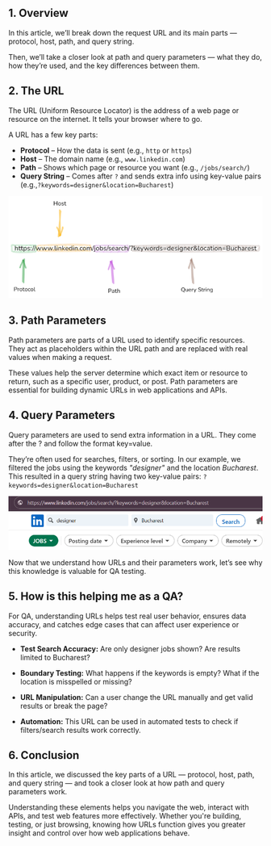

## 1. Overview

In this article, we’ll break down the request URL and its main parts — protocol, host, path, and query string.

Then, we’ll take a closer look at path and query parameters — what they do, how they’re used, and the key differences between them.

## 2. The URL

 The URL (Uniform Resource Locator) is the address of a web page or resource on the internet. It tells your browser where to go.

A URL has a few key parts:

- **Protocol** – How the data is sent (e.g., `http` or `https`)
- **Host** – The domain name (e.g., `www.linkedin.com`)
- **Path** – Shows which page or resource you want (e.g., `/jobs/search/`)
- **Query String** – Comes after `?` and sends extra info using key-value pairs (e.g.,`?keywords=designer&location=Bucharest`)

![http url img](./images/http_url.png)

## 3. Path Parameters

Path parameters are parts of a URL used to identify specific resources. They act as placeholders within the URL path and are replaced with real values when making a request.

 These values help the server determine which exact item or resource to return, such as a specific user, product, or post. Path parameters are essential for building dynamic URLs in web applications and APIs.



## 4. Query Parameters
Query parameters are used to send extra information in a URL. They come after the ? and follow the format key=value.

They’re often used for searches, filters, or sorting.
In our example, we filtered the jobs using the keywords *"designer"* and the location *Bucharest*. This resulted in a query string having two key-value pairs: `?keywords=designer&location=Bucharest`

![alt text](./images/linkedIn_search.png)

Now that we understand how URLs and their parameters work, let’s see why this knowledge is valuable for QA testing.


## 5. How is this helping me as a QA?
For QA, understanding URLs helps test real user behavior, ensures data accuracy, and catches edge cases that can affect user experience or security.

- **Test Search Accuracy:**
Are only designer jobs shown? Are results limited to Bucharest?

- **Boundary Testing:** 
What happens if the keywords is empty? What if the location is misspelled or missing?

- **URL Manipulation:**
Can a user change the URL manually and get valid results or break the page?

- **Automation:**
This URL can be used in automated tests to check if filters/search results work correctly.


## 6. Conclusion

In this article, we discussed the key parts of a URL — protocol, host, path, and query string — and took a closer look at how path and query parameters work. 

Understanding these elements helps you navigate the web, interact with APIs, and test web features more effectively. Whether you're building, testing, or just browsing, knowing how URLs function gives you greater insight and control over how web applications behave.
